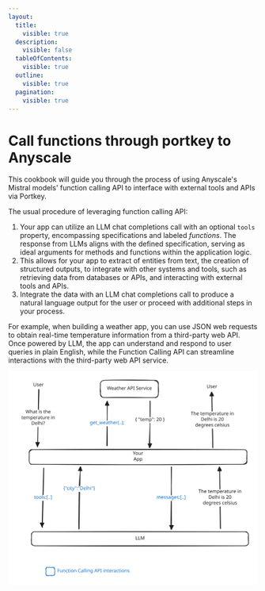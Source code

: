 ```yaml
---
layout:
  title:
    visible: true
  description:
    visible: false
  tableOfContents:
    visible: true
  outline:
    visible: true
  pagination:
    visible: true
---
```


# Call functions through portkey to Anyscale

This cookbook will guide you through the process of using Anyscale's Mistral models' function calling API to interface with external tools and APIs via Portkey.&#x20;

The usual procedure of leveraging function calling API:

1. Your app can utilize an LLM chat completions call with an optional `tools` property, encompassing specifications and labeled _functions_. The response from LLMs aligns with the defined specification, serving as ideal arguments for methods and functions within the application logic.
2. This allows for your app to extract of entities from text, the creation of structured outputs, to integrate with other systems and tools, such as retrieving data from databases or APIs, and interacting with external tools and APIs.&#x20;
3. Integrate the data with an LLM chat completions call to produce a natural language output for the user or proceed with additional steps in your process.

For example, when building a weather app, you can use JSON web requests to obtain real-time temperature information from a third-party web API. Once powered by LLM, the app can understand and respond to user queries in plain English, while the Function Calling API can streamline interactions with the third-party web API service.

<img src="../.gitbook/assets/file.excalidraw.svg" alt="" class="gitbook-drawing">





